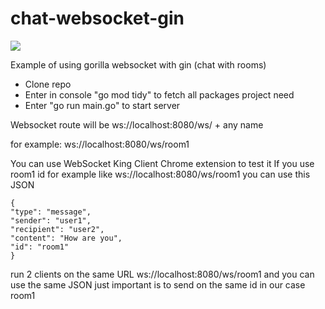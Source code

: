 # chat-websocket-gin

<a href="https://www.buymeacoffee.com/tinkerbaj"><img src="https://img.buymeacoffee.com/button-api/?text=Buy me a coffee&emoji=&slug=tinkerbaj&button_colour=5F7FFF&font_colour=ffffff&font_family=Cookie&outline_colour=000000&coffee_colour=FFDD00" /></a>
  
Example of using gorilla websocket with gin (chat with rooms)

*   Clone repo
*   Enter in console "go mod tidy" to fetch all packages project need
*   Enter "go run main.go" to start server

Websocket route will be ws://localhost:8080/ws/ + any name

for example: ws://localhost:8080/ws/room1

You can use WebSocket King Client Chrome extension to test it
If you use room1 id for example like ws://localhost:8080/ws/room1 
you can use this JSON 
```
{
"type": "message",
"sender": "user1",
"recipient": "user2",
"content": "How are you",
"id": "room1"
}
```
run 2 clients on the same URL ws://localhost:8080/ws/room1  and you can use the same JSON just important is to send on the same id in our case room1
